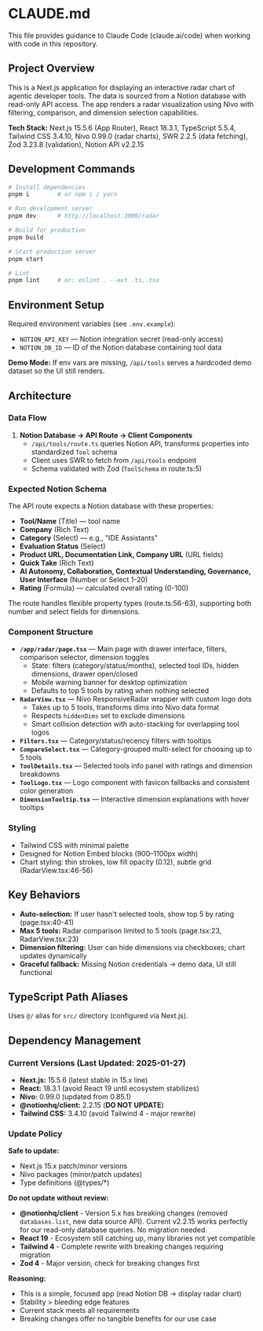 # CLAUDE.md

This file provides guidance to Claude Code (claude.ai/code) when working with code in this repository.

## Project Overview

This is a Next.js application for displaying an interactive radar chart of agentic developer tools. The data is sourced from a Notion database with read-only API access. The app renders a radar visualization using Nivo with filtering, comparison, and dimension selection capabilities.

**Tech Stack:** Next.js 15.5.6 (App Router), React 18.3.1, TypeScript 5.5.4, Tailwind CSS 3.4.10, Nivo 0.99.0 (radar charts), SWR 2.2.5 (data fetching), Zod 3.23.8 (validation), Notion API v2.2.15

## Development Commands

```bash
# Install dependencies
pnpm i        # or npm i / yarn

# Run development server
pnpm dev      # http://localhost:3000/radar

# Build for production
pnpm build

# Start production server
pnpm start

# Lint
pnpm lint     # or: eslint . --ext .ts,.tsx
```

## Environment Setup

Required environment variables (see `.env.example`):
- `NOTION_API_KEY` — Notion integration secret (read-only access)
- `NOTION_DB_ID` — ID of the Notion database containing tool data

**Demo Mode:** If env vars are missing, `/api/tools` serves a hardcoded demo dataset so the UI still renders.

## Architecture

### Data Flow
1. **Notion Database → API Route → Client Components**
   - `/api/tools/route.ts` queries Notion API, transforms properties into standardized `Tool` schema
   - Client uses SWR to fetch from `/api/tools` endpoint
   - Schema validated with Zod (`ToolSchema` in route.ts:5)

### Expected Notion Schema
The API route expects a Notion database with these properties:
- **Tool/Name** (Title) — tool name
- **Company** (Rich Text)
- **Category** (Select) — e.g., "IDE Assistants"
- **Evaluation Status** (Select)
- **Product URL, Documentation Link, Company URL** (URL fields)
- **Quick Take** (Rich Text)
- **AI Autonomy, Collaboration, Contextual Understanding, Governance, User Interface** (Number or Select 1-20)
- **Rating** (Formula) — calculated overall rating (0-100)

The route handles flexible property types (route.ts:56-63), supporting both number and select fields for dimensions.

### Component Structure
- **`/app/radar/page.tsx`** — Main page with drawer interface, filters, comparison selector, dimension toggles
  - State: filters (category/status/months), selected tool IDs, hidden dimensions, drawer open/closed
  - Mobile warning banner for desktop optimization
  - Defaults to top 5 tools by rating when nothing selected
- **`RadarView.tsx`** — Nivo ResponsiveRadar wrapper with custom logo dots
  - Takes up to 5 tools, transforms dims into Nivo data format
  - Respects `hiddenDims` set to exclude dimensions
  - Smart collision detection with auto-stacking for overlapping tool logos
- **`Filters.tsx`** — Category/status/recency filters with tooltips
- **`CompareSelect.tsx`** — Category-grouped multi-select for choosing up to 5 tools
- **`ToolDetails.tsx`** — Selected tools info panel with ratings and dimension breakdowns
- **`ToolLogo.tsx`** — Logo component with favicon fallbacks and consistent color generation
- **`DimensionTooltip.tsx`** — Interactive dimension explanations with hover tooltips

### Styling
- Tailwind CSS with minimal palette
- Designed for Notion Embed blocks (900–1100px width)
- Chart styling: thin strokes, low fill opacity (0.12), subtle grid (RadarView.tsx:46-56)

## Key Behaviors

- **Auto-selection:** If user hasn't selected tools, show top 5 by rating (page.tsx:40-41)
- **Max 5 tools:** Radar comparison limited to 5 tools (page.tsx:23, RadarView.tsx:23)
- **Dimension filtering:** User can hide dimensions via checkboxes; chart updates dynamically
- **Graceful fallback:** Missing Notion credentials → demo data, UI still functional

## TypeScript Path Aliases

Uses `@/` alias for `src/` directory (configured via Next.js).

## Dependency Management

### Current Versions (Last Updated: 2025-01-27)
- **Next.js:** 15.5.6 (latest stable in 15.x line)
- **React:** 18.3.1 (avoid React 19 until ecosystem stabilizes)
- **Nivo:** 0.99.0 (updated from 0.85.1)
- **@notionhq/client:** 2.2.15 (**DO NOT UPDATE**)
- **Tailwind CSS:** 3.4.10 (avoid Tailwind 4 - major rewrite)

### Update Policy

**Safe to update:**
- Next.js 15.x patch/minor versions
- Nivo packages (minor/patch updates)
- Type definitions (@types/*)

**Do not update without review:**
- **@notionhq/client** - Version 5.x has breaking changes (removed `databases.list`, new data source API). Current v2.2.15 works perfectly for our read-only database queries. No migration needed.
- **React 19** - Ecosystem still catching up, many libraries not yet compatible
- **Tailwind 4** - Complete rewrite with breaking changes requiring migration
- **Zod 4** - Major version, check for breaking changes first

**Reasoning:**
- This is a simple, focused app (read Notion DB → display radar chart)
- Stability > bleeding edge features
- Current stack meets all requirements
- Breaking changes offer no tangible benefits for our use case
